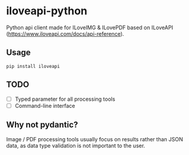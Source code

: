 # iloveapi-python

Python api client made for ILoveIMG & ILovePDF based on ILoveAPI (https://www.iloveapi.com/docs/api-reference).

## Usage

```
pip install iloveapi
```

## TODO

- [ ] Typed parameter for all processing tools
- [ ] Command-line interface

## Why not pydantic?

Image / PDF processing tools usually focus on results rather than JSON data, as data type validation is not important to the user.
